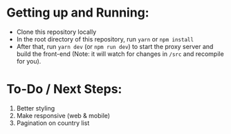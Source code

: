 # Getting up and Running:

- Clone this repository locally
- In the root directory of this repository, run `yarn` or `npm install`
- After that, run `yarn dev` (or `npm run dev`) to start the proxy server and build the front-end (Note: it will watch for changes in `/src` and recompile for you).

# To-Do / Next Steps:
1. Better styling
2. Make responsive (web & mobile)
3. Pagination on country list